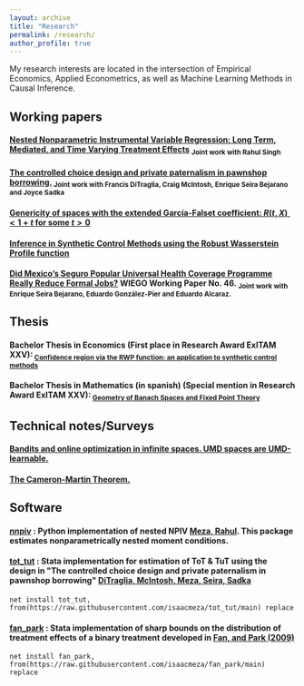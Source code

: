 ```yaml
---
layout: archive
title: "Research"
permalink: /research/
author_profile: true
---
```


My research interests are located in the intersection of Empirical Economics, Applied Econometrics, as well as Machine Learning Methods in Causal Inference.


## Working papers

#### [Nested Nonparametric Instrumental Variable Regression: Long Term, Mediated, and Time Varying Treatment Effects](https://doi.org/10.48550/arXiv.2112.14249) <sub> Joint work with Rahul Singh <sub>

#### [The controlled choice design and private paternalism in pawnshop borrowing.](https://isaacmeza.github.io/personal//files/controlled_choice.pdf) <sub> Joint work with Francis DiTraglia, Craig McIntosh, Enrique Seira Bejarano and Joyce Sadka <sub>

#### [Genericity of spaces with the extended García-Falset coefficient: $R(t,X)<1+t$ for some $t>0$](https://isaacmeza.github.io/personal//files/genericity_garcia_falset.pdf) 

#### [Inference in Synthetic Control Methods using the Robust Wasserstein Profile function](https://isaacmeza.github.io/personal//files/scm_inference.pdf)

#### [Did Mexico’s Seguro Popular Universal Health Coverage Programme Really Reduce Formal Jobs?](https://www.wiego.org/publications/did-mexicos-seguro-popular-universal-health-coverage-programme-really-reduce-formal) WIEGO Working Paper No. 46. <sub> Joint work with Enrique Seira Bejarano, Eduardo González-Pier and Eduardo Alcaraz. <sub>
 
## Thesis


#### Bachelor Thesis in Economics (First place in Research Award ExITAM XXV):<sub> [Confidence region via the RWP function: an application to synthetic control methods](https://isaacmeza.github.io/personal//files/econ_thesis.pdf)

#### Bachelor Thesis in Mathematics (in spanish) (Special mention in Research Award ExITAM XXV):<sub> [Geometry of Banach Spaces and Fixed Point Theory](https://isaacmeza.github.io/personal//files/mathematics_thesis_c.pdf)
  

## Technical notes/Surveys
  
  
#### [Bandits and online optimization in infinite spaces. UMD spaces are UMD-learnable.](https://isaacmeza.github.io/personal//files/umd_umd.pdf)

#### [The Cameron-Martin Theorem.](https://isaacmeza.github.io/personal//files/cameron_martin.pdf)  
 
 
## Software

#### [nnpiv](https://nnpiv.readthedocs.io/en/latest/#) : Python implementation of nested NPIV [Meza, Rahul](https://arxiv.org/abs/2112.14249). This package estimates nonparametrically nested moment conditions. 

 
#### [tot_tut](https://github.com/isaacmeza/tot_tut) : Stata implementation for estimation of ToT & TuT using the design in "The controlled choice design and private paternalism in pawnshop borrowing" [DiTraglia, McIntosh, Meza, Seira, Sadka](https://isaacmeza.github.io/personal//files/controlled_choice.pdf)
 
 
```
net install tot_tut, from(https://raw.githubusercontent.com/isaacmeza/tot_tut/main) replace
```
 
#### [fan_park](https://github.com/isaacmeza/fan_park) : Stata implementation of sharp bounds on the distribution of treatment effects of a binary treatment developed in [Fan, and Park (2009)](https://doi.org/10.1017/S0266466609990168)
 
 
```
net install fan_park, from(https://raw.githubusercontent.com/isaacmeza/fan_park/main) replace
```
 
  
  
  

